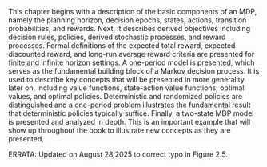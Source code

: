 This chapter begins with a description of the basic components of an MDP, namely the planning horizon, decision epochs, states, actions, transition probabilities, and rewards. Next, it describes derived objectives including decision rules, policies, derived stochastic processes, and reward processes. Formal definitions of the expected total reward, expected discounted reward, and long-run average reward criteria are presented for finite and infinite horizon settings. A one-period model is presented, which serves as the fundamental building block of a Markov decision process. It is used to describe key concepts that will be presented in more generality later on, including value functions, state-action value functions, optimal values, and optimal policies. Deterministic and randomized policies are distinguished and a one-period problem illustrates the fundamental result that deterministic policies typically suffice. Finally, a two-state MDP model is presented and analyzed in depth. This is an important example that will show up throughout the book to illustrate new concepts as they are presented.

ERRATA:
Updated on August 28,2025 to correct typo in Figure 2.5.


